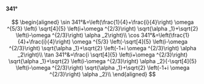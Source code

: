 #### 341°

$$
\begin{aligned}
\sin 341°&=\left(\frac{1}{4}+\frac{i}{4}\right) \omega ^{5/3} \left(i \sqrt[4]{5} \left(i+\omega ^{2/3}\right) \sqrt{\alpha _1}+\sqrt{2} \left(i-\omega ^{2/3}\right)
\alpha _2\right)\\
\cos 341°&=\left(\frac{1}{4}+\frac{i}{4}\right) \omega ^{5/3} \left(-\sqrt[4]{5} \left(i-\omega ^{2/3}\right) \sqrt{\alpha _1}+\sqrt{2} \left(-1+i \omega ^{2/3}\right)
\alpha _2\right)\\
\tan 341°&=\frac{i \sqrt[4]{5} \left(i+\omega ^{2/3}\right) \sqrt{\alpha _1}+\sqrt{2} \left(i-\omega ^{2/3}\right) \alpha _2}{-\sqrt[4]{5} \left(i-\omega ^{2/3}\right)
\sqrt{\alpha _1}+\sqrt{2} \left(-1+i \omega ^{2/3}\right) \alpha _2}\\
\end{aligned}
$$

